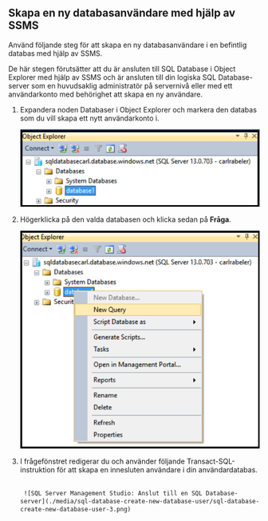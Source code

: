 

## Skapa en ny databasanvändare med hjälp av SSMS

Använd följande steg för att skapa en ny databasanvändare i en befintlig databas med hjälp av SSMS. 

De här stegen förutsätter att du är ansluten till SQL Database i Object Explorer med hjälp av SSMS och är ansluten till din logiska SQL Database-server som en huvudsaklig administratör på servernivå eller med ett användarkonto med behörighet att skapa en ny användare. 

1. Expandera noden Databaser i Object Explorer och markera den databas som du vill skapa ett nytt användarkonto i.

     ![SQL Server Management Studio: Anslut till en SQL Database-server](./media/sql-database-create-new-database-user/sql-database-create-new-database-user-1.png)

2. Högerklicka på den valda databasen och klicka sedan på **Fråga**.

     ![SQL Server Management Studio: Anslut till en SQL Database-server](./media/sql-database-create-new-database-user/sql-database-create-new-database-user-2.png)

3. I frågefönstret redigerar du och använder följande Transact-SQL-instruktion för att skapa en innesluten användare i din användardatabas. 

    ```CREATE USER user1 WITH PASSWORD ='p@ssw0rd1';

     ![SQL Server Management Studio: Anslut till en SQL Database-server](./media/sql-database-create-new-database-user/sql-database-create-new-database-user-3.png)






<!--HONumber=Jun16_HO2-->


